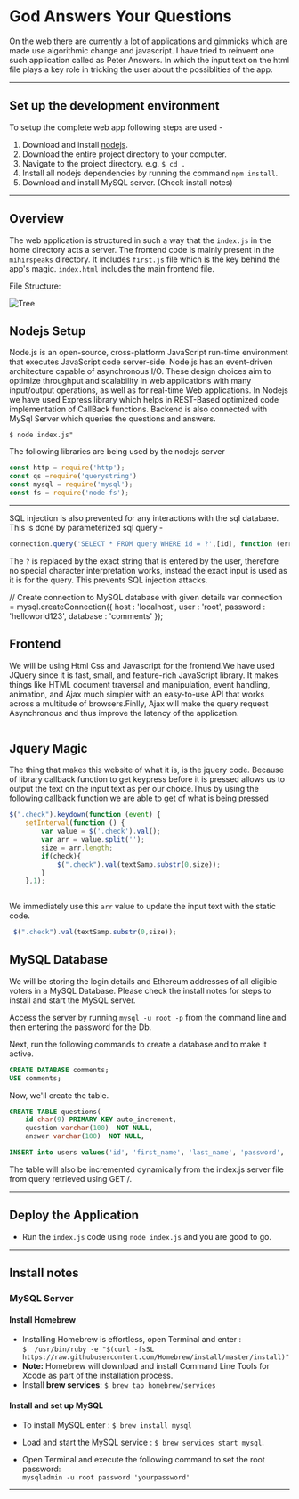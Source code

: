 # God Answers Your Questions

On the web there are currently a lot of applications and gimmicks which are made use algorithmic change and javascript.
I have tried to reinvent one such application called as Peter Answers. In which the input text on the html file plays
a key role in tricking the user about the possiblities of the app.

---

## Set up the development environment
To setup the complete web app following steps are used -
1. Download and install [nodejs](https://nodejs.org/en/download/).
2. Download the entire project directory to your computer.
3. Navigate to the project directory. e.g. `$ cd .`
4. Install all nodejs dependencies by running the command `npm install`.
5. Download and install MySQL server. (Check install notes)

---

## Overview
The web application is structured in such a way that the `index.js` in the home directory acts a server.
The frontend code is mainly present in the `mihirspeaks` directory. It includes `first.js` file which is the key
behind the app's magic. `index.html` includes the main frontend file.

File Structure:

![Tree](Images/tree.png)

## Nodejs Setup
Node.js is an open-source, cross-platform JavaScript run-time environment that executes JavaScript code server-side.
Node.js has an event-driven architecture capable of asynchronous I/O. These design choices aim to optimize throughput
and scalability in web applications with many input/output operations, as well as for real-time Web applications.
In Nodejs we have used Express library which helps in REST-Based optimized code implementation of CallBack functions.
Backend is also connected with MySql Server which queries the questions and answers.
```
$ node index.js"
```
The following libraries are being used by the nodejs server
```js
const http = require('http');
const qs =require('querystring')
const mysql = require('mysql');
const fs = require('node-fs');
```

***
SQL injection is also prevented for any interactions with the sql database. This is done by parameterized sql query -

```js
connection.query('SELECT * FROM query WHERE id = ?',[id], function (error, results, fields) {});
```
The `?` is replaced by the exact string that is entered by the user, therefore no special character interpretation works, instead the exact input is used as it is for the query. This prevents SQL injection attacks.

// Create connection to MySQL database with given details
var connection   = mysql.createConnection({
  host     : 'localhost',
  user     : 'root',
  password : 'helloworld123',
  database : 'comments'
});


## Frontend
We will be using Html Css and Javascript for the frontend.We have used JQuery since it is fast, small, and feature-rich JavaScript library.
It makes things like HTML document traversal and manipulation, event handling, animation, and Ajax much simpler
with an easy-to-use API that works across a multitude of browsers.Finlly, Ajax will make the query request Asynchronous
and thus improve the latency of the application.
```
```
## Jquery Magic
The thing that makes this website of what it is, is the jquery code. Because of library callback function to get keypress before
it is pressed allows us to output the text on the input text as per our choice.Thus by using the following callback function we 
are able to get of what is being pressed
```js
$(".check").keydown(function (event) {
    setInterval(function () {
        var value = $('.check').val();
        var arr = value.split('');
        size = arr.length;
        if(check){
            $(".check").val(textSamp.substr(0,size));
        }
    },1);
    
 ```
We immediately use this `arr` value to update the input text with the static code.
```js
 $(".check").val(textSamp.substr(0,size));
```

## MySQL Database
We will be storing the login details and Ethereum addresses of all eligible voters in a MySQL Database. Please check the install notes for steps to install and start the MySQL server.

Access the server by running `mysql -u root -p` from the command line and then entering the password for the Db.

Next, run the following commands to create a database and to make it active.

```SQL
CREATE DATABASE comments;
USE comments;
```

Now, we'll create the table.

```SQL
CREATE TABLE questions(
	id char(9) PRIMARY KEY auto_increment,
	question varchar(100)  NOT NULL,
	answer varchar(100)  NOT NULL,
```

```SQL
INSERT into users values('id', 'first_name', 'last_name', 'password', 'ethereum_address');
```
The table will also be incremented dynamically from the index.js server file from query retrieved using GET /.


***




## Deploy the Application

* Run the ``index.js`` code using `node index.js` and you are good to go.

***

## Install notes

### MySQL Server
#### Install Homebrew
* Installing Homebrew is effortless, open Terminal and enter :  
 `$  /usr/bin/ruby -e "$(curl -fsSL https://raw.githubusercontent.com/Homebrew/install/master/install)"`
* **Note:** Homebrew will download and install Command Line Tools for Xcode as part of the installation process.
* Install **brew services**: `$ brew tap homebrew/services`

#### Install and set up MySQL
* To install MySQL enter : `$ brew install mysql`
* Load and start the MySQL service : `$ brew services start mysql`.   

* Open Terminal and execute the following command to set the root password:  
`mysqladmin -u root password 'yourpassword'`

***


